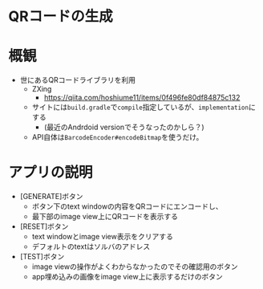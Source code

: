# QRコードの生成

# 概観

* 世にあるQRコードライブラリを利用
   * ZXing
      * https://qiita.com/hoshiume11/items/0f496fe80df84875c132
   * サイトには`build.gradle`で`compile`指定しているが、`implementation`にする
      * (最近のAndrdoid versionでそうなったのかしら？)
   * API自体は`BarcodeEncoder#encodeBitmap`を使うだけ。

# アプリの説明

* [GENERATE]ボタン
   * ボタン下のtext windowの内容をQRコードにエンコードし、
   * 最下部のimage view上にQRコードを表示する
* [RESET]ボタン
   * text windowとimage view表示をクリアする
   * デフォルトのtextはソルバのアドレス
* [TEST]ボタン
   * image viewの操作がよくわからなかったのでその確認用のボタン
   * app埋め込みの画像をimage view上に表示するだけのボタン
